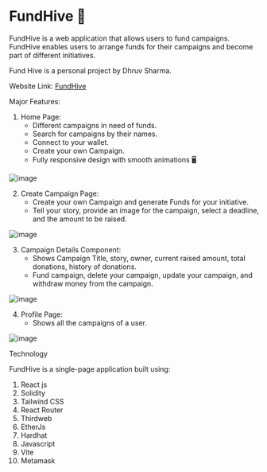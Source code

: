 # FundHive 🐝

FundHive is a web application that allows users to fund campaigns. FundHive enables users to arrange funds for their campaigns and become part of different initiatives.

Fund Hive is a personal project by Dhruv Sharma.

Website Link: [FundHive](https://incredible-rugelach-dd78fb.netlify.app/)

Major Features:

1. Home Page:
   - Different campaigns in need of funds.
   - Search for campaigns by their names.
   - Connect to your wallet.
   - Create your own Campaign.
   - Fully responsive design with smooth animations 🖥️

![image](https://github.com/DhruvSharma19/crowdFunding/assets/112254552/c198b5f6-dbc9-455e-acbb-179c25e8d1be)

2. Create Campaign Page:
   - Create your own Campaign and generate Funds for your initiative.
   - Tell your story, provide an image for the campaign, select a deadline, and the amount to be raised.

![image](https://github.com/DhruvSharma19/crowdFunding/assets/112254552/bf7d99cf-4ddf-41e7-99a8-4ed4b0063cd5)

3. Campaign Details Component:
   - Shows Campaign Title, story, owner, current raised amount, total donations, history of donations.
   - Fund campaign, delete your campaign, update your campaign, and withdraw money from the campaign.

![image](https://github.com/DhruvSharma19/crowdFunding/assets/112254552/747eaaf9-21d3-47e3-8938-242c44a8290e)

4. Profile Page:
   - Shows all the campaigns of a user.

![image](https://github.com/DhruvSharma19/crowdFunding/assets/112254552/c5bec0c3-0e4c-41c5-b21f-1f02aaddc31e)

Technology

FundHive is a single-page application built using:

1. React js
2. Solidity
3. Tailwind CSS
4. React Router
5. Thirdweb
6. EtherJs
7. Hardhat
8. Javascript
9. Vite
10. Metamask
